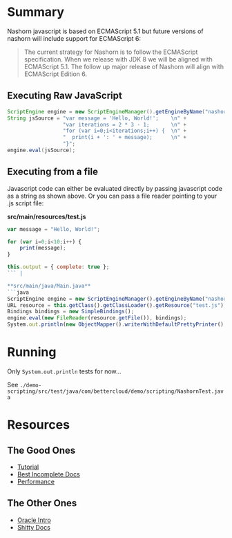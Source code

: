 # Summary

Nashorn javascript is based on ECMAScript 5.1 but future versions of nashorn will include support for ECMAScript 6:

> The current strategy for Nashorn is to follow the ECMAScript specification. When we release with JDK 8 we will be aligned with ECMAScript 5.1. The follow up major release of Nashorn will align with ECMAScript Edition 6.

## Executing Raw JavaScript

```java
ScriptEngine engine = new ScriptEngineManager().getEngineByName("nashorn");
String jsSource = "var message = 'Hello, World!';    \n" +
                  "var iterations = 2 * 3 - 1;       \n" +
                  "for (var i=0;i<iterations;i++) {  \n" +
                  "  print(i + ': ' + message);      \n" +
                  "}";
engine.eval(jsSource);
```

## Executing from a file

Javascript code can either be evaluated directly by passing javascript code as a string as shown above. Or you can pass a file reader pointing to your .js script file:

**src/main/resources/test.js**
```javascript
var message = "Hello, World!";

for (var i=0;i<10;i++) {
    print(message);
}

this.output = { complete: true };
``` |

**src/main/java/Main.java**
```java
ScriptEngine engine = new ScriptEngineManager().getEngineByName("nashorn");
URL resource = this.getClass().getClassLoader().getResource("test.js");
Bindings bindings = new SimpleBindings();
engine.eval(new FileReader(resource.getFile()), bindings);
System.out.println(new ObjectMapper().writerWithDefaultPrettyPrinter().writeValueAsString(bindings));
```

# Running

Only `System.out.println` tests for now...

See `./demo-scripting/src/test/java/com/bettercloud/demo/scripting/NashornTest.java`

# Resources

## The Good Ones

- [Tutorial](http://winterbe.com/posts/2014/04/05/java8-nashorn-tutorial/)
- [Best Incomplete Docs](https://wiki.openjdk.java.net/display/Nashorn/Nashorn+extensions)
- [Performance](http://stackoverflow.com/a/33945116)

## The Other Ones

- [Oracle Intro](http://www.oracle.com/technetwork/articles/java/jf14-nashorn-2126515.html)
- [Shitty Docs](http://docs.oracle.com/javase/8/docs/technotes/guides/scripting/nashorn/)
